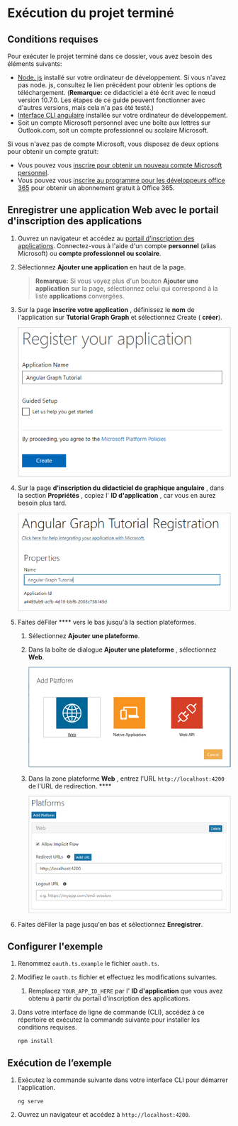 # <a name="how-to-run-the-completed-project"></a>Exécution du projet terminé

## <a name="prerequisites"></a>Conditions requises

Pour exécuter le projet terminé dans ce dossier, vous avez besoin des éléments suivants:

- [Node. js](https://nodejs.org) installé sur votre ordinateur de développement. Si vous n'avez pas node. js, consultez le lien précédent pour obtenir les options de téléchargement. (**Remarque:** ce didacticiel a été écrit avec le nœud version 10.7.0. Les étapes de ce guide peuvent fonctionner avec d'autres versions, mais cela n'a pas été testé.)
- [Interface CLI angulaire](https://cli.angular.io/) installée sur votre ordinateur de développement.
- Soit un compte Microsoft personnel avec une boîte aux lettres sur Outlook.com, soit un compte professionnel ou scolaire Microsoft.

Si vous n'avez pas de compte Microsoft, vous disposez de deux options pour obtenir un compte gratuit:

- Vous pouvez vous [inscrire pour obtenir un nouveau compte Microsoft personnel](https://signup.live.com/signup?wa=wsignin1.0&rpsnv=12&ct=1454618383&rver=6.4.6456.0&wp=MBI_SSL_SHARED&wreply=https://mail.live.com/default.aspx&id=64855&cbcxt=mai&bk=1454618383&uiflavor=web&uaid=b213a65b4fdc484382b6622b3ecaa547&mkt=E-US&lc=1033&lic=1).
- Vous pouvez vous [inscrire au programme pour les développeurs office 365](https://developer.microsoft.com/office/dev-program) pour obtenir un abonnement gratuit à Office 365.

## <a name="register-a-web-application-with-the-application-registration-portal"></a>Enregistrer une application Web avec le portail d'inscription des applications

1. Ouvrez un navigateur et accédez au [portail d'inscription des applications](https://apps.dev.microsoft.com). Connectez-vous à l'aide d'un compte **personnel** (alias Microsoft) ou **compte professionnel ou scolaire**.

1. Sélectionnez **Ajouter une application** en haut de la page.

    > **Remarque:** Si vous voyez plus d'un bouton **Ajouter une application** sur la page, sélectionnez celui qui correspond à la liste **applications** convergées.

1. Sur la page **inscrire votre application** , définissez le **nom** de l'application sur **Tutorial Graph Graph** et sélectionnez Create ( **créer**).

    ![Capture d'écran de la création d'une nouvelle application dans le site Web du portail d'inscription des applications](/tutorial/images/arp-create-app-01.png)

1. Sur la page **d'inscription du didacticiel de graphique angulaire** , dans la section **Propriétés** , copiez l' **ID d'application** , car vous en aurez besoin plus tard.

    ![Capture d'écran de l'ID de l'application nouvellement créée](/tutorial/images/arp-create-app-02.png)

1. Faites déFiler **** vers le bas jusqu'à la section plateformes.

    1. Sélectionnez **Ajouter une plateforme**.
    1. Dans la boîte de dialogue **Ajouter une plateforme** , sélectionnez **Web**.

        ![Capture d'écran création d'une plateforme pour l'application](/tutorial/images/arp-create-app-03.png)

    1. Dans la zone plateforme **Web** , entrez l'URL `http://localhost:4200` de l'URL de redirection. ****

        ![Capture d'écran de la plateforme Web récemment ajoutée pour l'application](/tutorial/images/arp-create-app-04.png)

1. Faites déFiler la page jusqu'en bas et sélectionnez **Enregistrer**.

## <a name="configure-the-sample"></a>Configurer l'exemple

1. Renommez `oauth.ts.example` le fichier `oauth.ts`.
1. Modifiez le `oauth.ts` fichier et effectuez les modifications suivantes.
    1. Remplacez `YOUR_APP_ID_HERE` par l' **ID d'application** que vous avez obtenu à partir du portail d'inscription des applications.
1. Dans votre interface de ligne de commande (CLI), accédez à ce répertoire et exécutez la commande suivante pour installer les conditions requises.

    ```Shell
    npm install
    ```

## <a name="run-the-sample"></a>Exécution de l’exemple

1. Exécutez la commande suivante dans votre interface CLI pour démarrer l'application.

    ```Shell
    ng serve
    ```

1. Ouvrez un navigateur et accédez à `http://localhost:4200`.